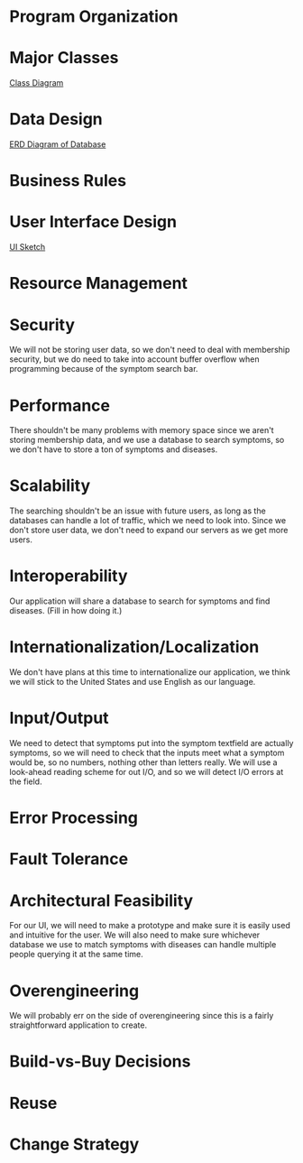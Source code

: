 # Program Organization

# Major Classes
  [Class Diagram](https://github.com/monica-eisinger/Group9Project/blob/master/class_diagram_2.pdf)

# Data Design
  [ERD Diagram of Database](https://github.com/monica-eisinger/Group9Project/blob/master/sprint1/database_erd.png)

# Business Rules

# User Interface Design
  [UI Sketch](https://github.com/monica-eisinger/Group9Project/blob/master/SickoSearch_UI.png)

# Resource Management

# Security
  We will not be storing user data, so we don't need to deal with membership security, but we do need to take into account buffer overflow when programming because of the symptom search bar.

# Performance
  There shouldn't be many problems with memory space since we aren't storing membership data, and we use a database to search symptoms, so we don't have to store a ton of symptoms and diseases.

# Scalability
  The searching shouldn't be an issue with future users, as long as the databases can handle a lot of traffic, which we need to look into. Since we don't store user data, we don't need to expand our servers as we get more users. 
  
# Interoperability
  Our application will share a database to search for symptoms and find diseases. (Fill in how doing it.)
  
# Internationalization/Localization
  We don't have plans at this time to internationalize our application, we think we will stick to the United States and use English as our language.
  
# Input/Output
  We need to detect that symptoms put into the symptom textfield are actually symptoms, so we will need to check that the inputs meet what a symptom would be, so no numbers, nothing other than letters really. We will use a look-ahead reading scheme for out I/O, and so we will detect I/O errors at the field.

# Error Processing

# Fault Tolerance

# Architectural Feasibility
  For our UI, we will need to make a prototype and make sure it is easily used and intuitive for the user. We will also need to make sure whichever database we use to match symptoms with diseases can handle multiple people querying it at the same time.
  
# Overengineering
  We will probably err on the side of overengineering since this is a fairly straightforward application to create.

# Build-vs-Buy Decisions

# Reuse

# Change Strategy
